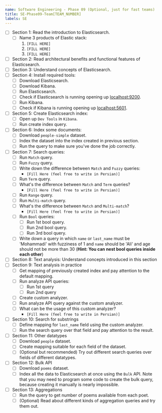 ```yaml
---
name: Software Engineering - Phase 09 (Optional, just for fast teams)
title: SE-Phase09-Team[TEAM_NUMBER]
labels: SE
---
```


-   [ ] Section 1: Read the introduction to Elasticsearch.
    -   [ ] Name 3 products of Elastic stack:
        1. `[FILL HERE]`
        1. `[FILL HERE]`
        1. `[FILL HERE]`
-   [ ] Section 2: Read architectural benefits and functional features of Elasticsearch.
-   [ ] Section 3: Understand concepts of Elasticsearch.
-   [ ] Section 4: Install required tools:
    -   [ ] Download Elasticsearch.
    -   [ ] Download Kibana.
    -   [ ] Run Elasticsearch.
    -   [ ] Check if Elasticsearch is running opening up [localhost:9200](localhost:9200).
    -   [ ] Run Kibana.
    -   [ ] Check if Kibana is running opening up [localhost:5601](localhost:5601).
-   [ ] Section 5: Create Elasticsearch index:
    -   [ ] Open up `Dev Tools` in `Kibana`.
    -   [ ] Run create index query.
-   [ ] Section 6: Index some documents:
    -   [ ] Download `people-simple` dataset.
    -   [ ] Index the dataset into the index created in previous section.
    -   [ ] Run the query to make sure you've done the job correctly.
-   [ ] Section 7: Search queries:
    -   [ ] Run `Match` query.
    -   [ ] Run `Fuzzy` query.
    -   [ ] Write down the difference between `Match` and `Fuzzy` queries:
        -   `[Fill Here (feel free to write in Persian)]`
    -   [ ] Run `Term` query.
    -   [ ] What's the difference between `Match` and `Term` queries?
        -   `[Fill Here (feel free to write in Persian)]`
    -   [ ] Run `Range` query.
    -   [ ] Run `Multi-match` query.
    -   [ ] What's the difference between `Match` and `Multi-match`?
        -   `[Fill Here (feel free to write in Persian)]`
    -   [ ] Run `Bool` queries:
        -   [ ] Run 1st bool query.
        -   [ ] Run 2nd bool query.
        -   [ ] Run 3rd bool query.
    -   [ ] Write down a query in which `name` or `last_name` must be 'Mohammadi' with fuzziness of 1 and `name` should be 'Ali' and age should not be more than 30 (**Hint: You can nest bool queries inside each other**)
-   [ ] Section 8: Text analysis: Understand concepts introduced in this section
-   [ ] Section 9: Text analysis in practice
    -   [ ] Get mapping of previously created index and pay attention to the default mapping.
    -   [ ] Run analyze API queries:
        -   [ ] Run 1st query
        -   [ ] Run 2nd query
    -   [ ] Create custom analyzer.
    -   [ ] Run analyze API query against the custom analyzer.
    -   [ ] What can be the usage of this custom analyzer?
        -   `[Fill Here (feel free to write in Persian)]`
-   [ ] Section 10: Search for substrings
    -   [ ] Define mapping for `last_name` field using the custom analyzer.
    -   [ ] Run the search query over that field and pay attention to the result.
-   [ ] Section 11: Other datatypes
    -   [ ] Download `people` dataset.
    -   [ ] Create mapping suitable for each field of the dataset.
    -   [ ] (Optional but recommended) Try out different search queries over fields of different datatypes.
-   [ ] Section 12: Bulk API
    -   [ ] Download `poems` dataset.
    -   [ ] Index all the data to Elasticsearch at once using the `Bulk` API. Note that you may need to program some code to create the bulk query, because creating it manually is nearly impossible.
-   [ ] Section 13: Aggregations
    -   [ ] Run the query to get number of poems available from each poet.
    -   [ ] (Optional) Read about different kinds of aggregation queries and try them out.
